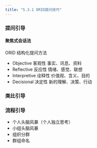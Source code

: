 ```yaml
---
title: "5.3.1 ORID提问技巧"
---
```

### 提问引导
#### 聚焦式会话法
ORID 结构化提问方法
- Objective 客观性 事实、讯息、资料
- Reflective 反应性 情绪、感觉、联想
- Interpretive 诠释性 价值观、含义、目的
- Decisional 决定性 新的理解、决策、行动
### 类比引导
### 流程引导
- 个人头脑风暴（个人独立思考）
- 小组头脑风暴
- 组织分群
- 群组命名